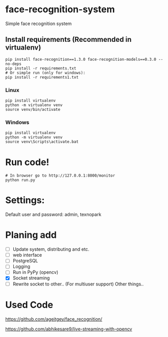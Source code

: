 
# face-recognition-system
Simple face recognition system

## Install requirements (Recommended in virtualenv)
```
pip install face-recognition==1.3.0 face-recognition-models==0.3.0 --no-deps
pip install -r requirements.txt
# Or simple run (only for windows):
pip install -r requirements1.txt
```

### Linux
```
pip install virtualenv
python -m virtualenv venv
source venv/bin/activate
```
### Windows
```
pip install virtualenv
python -m virtualenv venv
source venv\Scripts\activate.bat
```

# Run code!
```
# In browser go to http://127.0.0.1:8000/monitor
python run.py
```

# Settings:
Default user and password: admin, texnopark

# Planing add
- [ ] Update system, distributing and etc.
- [ ] web interface
- [ ] PostgreSQL
- [ ] Logging
- [ ] Run in PyPy (opencv)
- [X] Socket streaming
- [ ] Rewrite socket to other.. (For multiuser support)
Other things..

# Used Code
https://github.com/ageitgey/face_recognition/

https://github.com/abhikesare9/live-streaming-with-opencv
